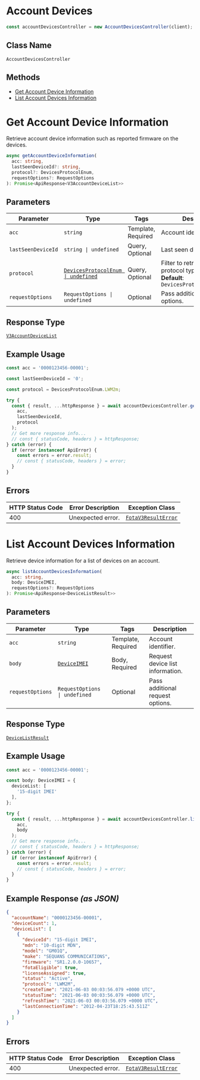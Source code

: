 # Account Devices

```ts
const accountDevicesController = new AccountDevicesController(client);
```

## Class Name

`AccountDevicesController`

## Methods

* [Get Account Device Information](../../doc/controllers/account-devices.md#get-account-device-information)
* [List Account Devices Information](../../doc/controllers/account-devices.md#list-account-devices-information)


# Get Account Device Information

Retrieve account device information such as reported firmware on the devices.

```ts
async getAccountDeviceInformation(
  acc: string,
  lastSeenDeviceId?: string,
  protocol?: DevicesProtocolEnum,
  requestOptions?: RequestOptions
): Promise<ApiResponse<V3AccountDeviceList>>
```

## Parameters

| Parameter | Type | Tags | Description |
|  --- | --- | --- | --- |
| `acc` | `string` | Template, Required | Account identifier. |
| `lastSeenDeviceId` | `string \| undefined` | Query, Optional | Last seen device identifier. |
| `protocol` | [`DevicesProtocolEnum \| undefined`](../../doc/models/devices-protocol-enum.md) | Query, Optional | Filter to retrieve a specific protocol type used.<br>**Default**: `DevicesProtocolEnum.LWM2m` |
| `requestOptions` | `RequestOptions \| undefined` | Optional | Pass additional request options. |

## Response Type

[`V3AccountDeviceList`](../../doc/models/v3-account-device-list.md)

## Example Usage

```ts
const acc = '0000123456-00001';

const lastSeenDeviceId = '0';

const protocol = DevicesProtocolEnum.LWM2m;

try {
  const { result, ...httpResponse } = await accountDevicesController.getAccountDeviceInformation(
    acc,
    lastSeenDeviceId,
    protocol
  );
  // Get more response info...
  // const { statusCode, headers } = httpResponse;
} catch (error) {
  if (error instanceof ApiError) {
    const errors = error.result;
    // const { statusCode, headers } = error;
  }
}
```

## Errors

| HTTP Status Code | Error Description | Exception Class |
|  --- | --- | --- |
| 400 | Unexpected error. | [`FotaV3ResultError`](../../doc/models/fota-v3-result-error.md) |


# List Account Devices Information

Retrieve device information for a list of devices on an account.

```ts
async listAccountDevicesInformation(
  acc: string,
  body: DeviceIMEI,
  requestOptions?: RequestOptions
): Promise<ApiResponse<DeviceListResult>>
```

## Parameters

| Parameter | Type | Tags | Description |
|  --- | --- | --- | --- |
| `acc` | `string` | Template, Required | Account identifier. |
| `body` | [`DeviceIMEI`](../../doc/models/device-imei.md) | Body, Required | Request device list information. |
| `requestOptions` | `RequestOptions \| undefined` | Optional | Pass additional request options. |

## Response Type

[`DeviceListResult`](../../doc/models/device-list-result.md)

## Example Usage

```ts
const acc = '0000123456-00001';

const body: DeviceIMEI = {
  deviceList: [
    '15-digit IMEI'
  ],
};

try {
  const { result, ...httpResponse } = await accountDevicesController.listAccountDevicesInformation(
    acc,
    body
  );
  // Get more response info...
  // const { statusCode, headers } = httpResponse;
} catch (error) {
  if (error instanceof ApiError) {
    const errors = error.result;
    // const { statusCode, headers } = error;
  }
}
```

## Example Response *(as JSON)*

```json
{
  "accountName": "0000123456-00001",
  "deviceCount": 1,
  "deviceList": [
    {
      "deviceId": "15-digit IMEI",
      "mdn": "10-digit MDN",
      "model": "GM01Q",
      "make": "SEQUANS COMMUNICATIONS",
      "firmware": "SR1.2.0.0-10657",
      "fotaEligible": true,
      "licenseAssigned": true,
      "status": "Active",
      "protocol": "LWM2M",
      "createTime": "2021-06-03 00:03:56.079 +0000 UTC",
      "statusTime": "2021-06-03 00:03:56.079 +0000 UTC",
      "refreshTime": "2021-06-03 00:03:56.079 +0000 UTC",
      "lastConnectionTime": "2012-04-23T18:25:43.511Z"
    }
  ]
}
```

## Errors

| HTTP Status Code | Error Description | Exception Class |
|  --- | --- | --- |
| 400 | Unexpected error. | [`FotaV3ResultError`](../../doc/models/fota-v3-result-error.md) |

